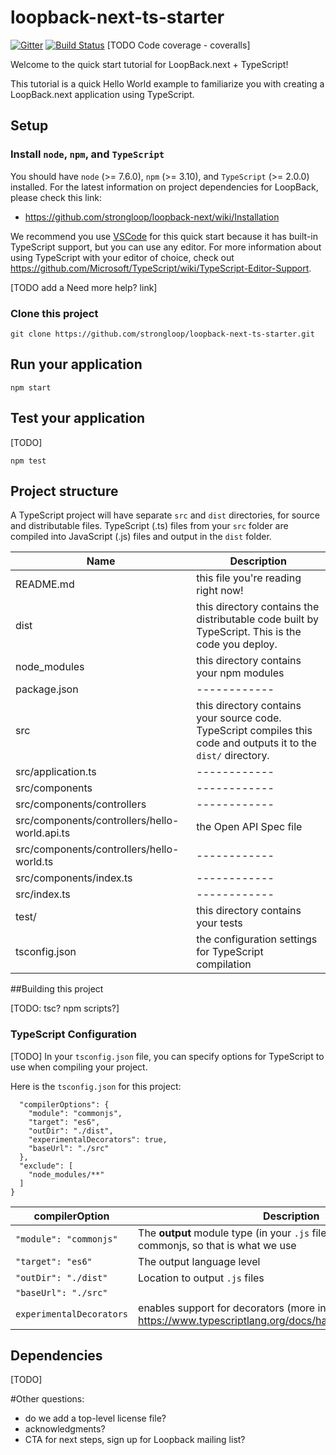 # loopback-next-ts-starter

[![Gitter](https://img.shields.io/gitter/room/nwjs/nw.js.svg)](https://gitter.im/strongloop/loopback) [![Build Status](https://travis-ci.org/strongloop/loopback-next-quick-start.svg?branch=master)](https://travis-ci.org/strongloop/loopback-next-quick-start) [TODO Code coverage - coveralls]

Welcome to the quick start tutorial for LoopBack.next + TypeScript!

This tutorial is a quick Hello World example to familiarize you with creating a LoopBack.next application using TypeScript.

## Setup

### Install `node`, `npm`, and `TypeScript` 
You should have `node` (>= 7.6.0), `npm` (>= 3.10), and `TypeScript`  (>= 2.0.0) installed. For the latest information on project dependencies for LoopBack, please check this link: 

- https://github.com/strongloop/loopback-next/wiki/Installation

We recommend you use [VSCode](https://code.visualstudio.com/) for this quick start because it has built-in TypeScript support, but you can use any editor. For more information about using TypeScript with your editor of choice, check out https://github.com/Microsoft/TypeScript/wiki/TypeScript-Editor-Support.

[TODO add a Need more help? link]

### Clone this project

```
git clone https://github.com/strongloop/loopback-next-ts-starter.git
```

## Run your application

```
npm start
```

## Test your application
[TODO]

```
npm test
```

## Project structure

A TypeScript project will have separate `src` and `dist` directories, for source and distributable files. TypeScript (.ts) files from your `src` folder are compiled into JavaScript (.js) files and output in the `dist` folder.  

| Name | Description|
|------|------------|
|README.md|this file you're reading right now!|
|dist|this directory contains the distributable code built by TypeScript. This is the code you deploy.|
|node_modules|this directory contains your npm modules|
|package.json	|------------|
|src|this directory contains your source code. TypeScript compiles this code and outputs it to the `dist/` directory.|
|src/application.ts|------------|
|src/components|------------|
|src/components/controllers|------------|
|src/components/controllers/hello-world.api.ts|the Open API Spec file|
|src/components/controllers/hello-world.ts|------------|
|src/components/index.ts|------------|
|src/index.ts|------------|
|test/|this directory contains your tests|
|tsconfig.json|the configuration settings for TypeScript compilation|

##Building this project

[TODO: tsc? npm scripts?]

### TypeScript Configuration

[TODO]
In your `tsconfig.json` file, you can specify options for TypeScript to use when compiling your project. 

Here is the `tsconfig.json` for this project: 

```json{
  "compilerOptions": {                     
    "module": "commonjs",
    "target": "es6",
    "outDir": "./dist",
    "experimentalDecorators": true,
    "baseUrl": "./src"    
  },
  "exclude": [
    "node_modules/**"
  ]
}
```
| compilerOption | Description |
| ---------------------------------- | ------------------------------------------------------------------------------------------------------ |
| `"module": "commonjs"`             | The **output** module type (in your `.js` files). Node uses commonjs, so that is what we use          |
| `"target": "es6"`                  | The output language level                               |
| `"outDir": "./dist"`                 | Location to output `.js` files                                                        |
| `"baseUrl": "./src"`                   |  |
| `experimentalDecorators`                     | enables support for decorators (more information: https://www.typescriptlang.org/docs/handbook/decorators.html)|




## Dependencies

[TODO]

#Other questions:

* do we add a top-level license file?
* acknowledgments?
* CTA for next steps, sign up for Loopback mailing list?